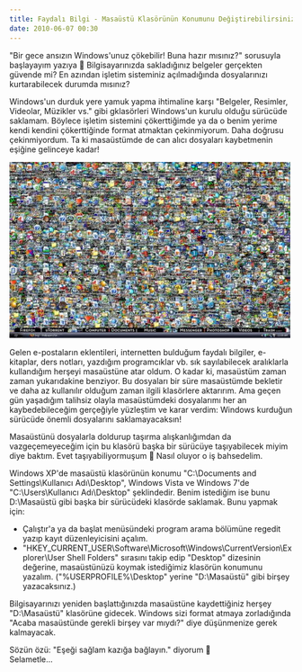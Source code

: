 ```yaml
---
title: Faydalı Bilgi - Masaüstü Klasörünün Konumunu Değiştirebilirsiniz
date: 2010-06-07 00:30
---
```


"Bir gece ansızın Windows'unuz çökebilir! Buna hazır mısınız?" sorusuyla başlayayım yazıya 🙂 Bilgisayarınızda sakladığınız belgeler gerçekten güvende mi? En azından işletim sisteminiz açılmadığında dosyalarınızı kurtarabilecek durumda mısınız?

<!--more-->
Windows'un durduk yere yamuk yapma ihtimaline karşı "Belgeler, Resimler, Videolar, Müzikler vs." gibi gklasörleri Windows'un kurulu olduğu sürücüde saklamam. Böylece işletim sistemini çökerttiğimde ya da o benim yerime kendi kendini çökerttiğinde format atmaktan çekinmiyorum. Daha doğrusu çekinmiyordum. Ta ki masaüstümde de can alıcı dosyaları kaybetmenin eşiğine gelinceye kadar!

![masaustu](/uploads/2010/06/masaustu.jpg)

Gelen e-postaların eklentileri, internetten bulduğum faydalı bilgiler, e-kitaplar, ders notları, yazdığım programcıklar vb. sık sayılabilecek aralıklarla kullandığım herşeyi masaüstüne atar oldum. O kadar ki, masaüstüm zaman zaman yukarıdakine benziyor. Bu dosyaları bir süre masaüstümde bekletir ve daha az kullanılır olduğum zaman ilgili klasörlere aktarırım. Ama geçen gün yaşadığım talihsiz olayla masaüstümdeki dosyalarımı her an kaybedebileceğim gerçeğiyle yüzleştim ve karar verdim: Windows kurduğun sürücüde önemli dosyalarını saklamayacaksın!

Masaüstünü dosyalarla doldurup taşırma alışkanlığımdan da vazgeçemeyeceğim için bu klasörü başka bir sürücüye taşıyabilecek miyim diye baktım. Evet taşıyabiliyormuşum 🙂 Nasıl oluyor o iş bahsedelim.

Windows XP'de masaüstü klasörünün konumu "C:\Documents and Settings\Kullanıcı Adı\Desktop", Windows Vista ve Windows 7'de "C:\Users\Kullanıcı Adı\Desktop" şeklindedir. Benim istediğim ise bunu D:\Masaüstü gibi başka bir sürücüdeki klasörde saklamak. Bunu yapmak için:

* Çalıştır'a ya da başlat menüsündeki program arama bölümüne regedit yazıp kayıt düzenleyicisini açalım.
* "HKEY_CURRENT_USER\Software\Microsoft\Windows\CurrentVersion\Explorer\User Shell Folders" sırasını takip edip "Desktop" dizesinin değerine, masaüstünüzü koymak istediğimiz klasörün konumunu yazalım. ("%USERPROFILE%\Desktop" yerine "D:\Masaüstü" gibi birşey yazacaksınız.)

Bilgisayarınızı yeniden başlattığınızda masaüstüne kaydettiğiniz herşey "D:\Masaüstü" klasörüne gidecek. Windows sizi format atmaya zorladığında "Acaba masaüstünde gerekli birşey var mıydı?" diye düşünmenize gerek kalmayacak.

Sözün özü: "Eşeği sağlam kazığa bağlayın." diyorum 🙂  
Selametle...
